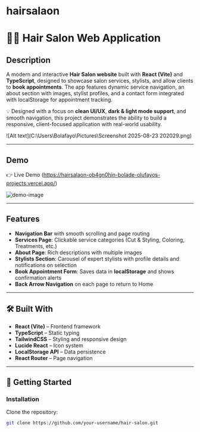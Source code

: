 # hairsalaon

# 💇‍♀ Hair Salon Web Application  

## Description  
A modern and interactive **Hair Salon website** built with **React (Vite)** and **TypeScript**, designed to showcase salon services, stylists, and allow clients to **book appointments**. The app features dynamic service navigation, an about section with images, stylist profiles, and a contact form integrated with localStorage for appointment tracking.  

💡 Designed with a focus on **clean UI/UX**, **dark & light mode support**, and smooth navigation, this project demonstrates the ability to build a responsive, client-focused application with real-world usability.  

![Alt text](C:\Users\Bolafayo\Pictures\Screenshot 2025-08-23 202029.png)

---

## Demo  
👉 Live Demo (https://hairsalaon-ob4gn0hin-bolade-olufayos-projects.vercel.app/)  

![demo-image](demo.png)  

---

## Features  
- **Navigation Bar** with smooth scrolling and page routing  
- **Services Page**: Clickable service categories (Cut & Styling, Coloring, Treatments, etc.)  
- **About Page**: Rich descriptions with multiple images  
- **Stylists Section**: Carousel of expert stylists with profile details and notifications on selection  
- **Book Appointment Form**: Saves data in **localStorage** and shows confirmation alerts   
- **Back Arrow Navigation** on each page to return to Home  

---

## 🛠️ Built With  
- **React (Vite)** – Frontend framework  
- **TypeScript** – Static typing  
- **TailwindCSS** – Styling and responsive design  
- **Lucide React** – Icon system  
- **LocalStorage API** – Data persistence  
- **React Router** – Page navigation  

---

## 🚀 Getting Started  

### Installation  

Clone the repository:  
```bash
git clone https://github.com/your-username/hair-salon.git
